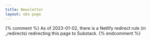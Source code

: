 ```yaml
---
title: Newsletter
layout: obs-page
---
```


{% comment %} As of 2023-01-02, there is a Netlify redirect rule (in _redirects) redirecting this page to Substack. {% endcomment %}
